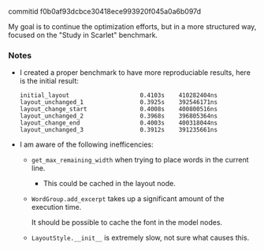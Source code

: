 commitid f0b0af93dcbce30418ece993920f045a0a6b097d

My goal is to continue the optimization efforts, but in a more structured way, focused on the "Study in Scarlet" benchmark.

### Notes

-   I created a proper benchmark to have more reproduciable results, here is the initial result:

    ```none
    initial_layout                    0.4103s    410282404ns
    layout_unchanged_1                0.3925s    392546171ns
    layout_change_start               0.4008s    400800516ns
    layout_unchanged_2                0.3968s    396805364ns
    layout_change_end                 0.4003s    400318044ns
    layout_unchanged_3                0.3912s    391235661ns
    ```

-   I am aware of the following inefficencies:

    -   `get_max_remaining_width` when trying to place words in the current line.

        -   This could be cached in the layout node.

    -   `WordGroup.add_excerpt` takes up a significant amount of the execution time.

        It should be possible to cache the font in the model nodes.

    -   `LayoutStyle.__init__` is extremely slow, not sure what causes this.
